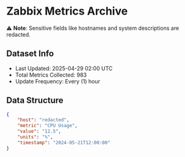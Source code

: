 # Zabbix Metrics Archive

⚠️ **Note**: Sensitive fields like hostnames and system descriptions are redacted.

## Dataset Info
- Last Updated: 2025-04-29 02:00 UTC
- Total Metrics Collected: 983
- Update Frequency: Every (1) hour

## Data Structure
```json
{
    "host": "redacted",
    "metric": "CPU Usage",
    "value": "12.5",
    "units": "%",
    "timestamp": "2024-05-21T12:00:00"
}
```
